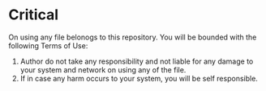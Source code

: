 # Critical


On using any file belonogs to this repository. You will be bounded with the following Terms of Use:
1. Author do not take any responsibility and not liable for any damage to your system and network on using any of the file.
2. If in case any harm occurs to your system, you will be self responsible.
